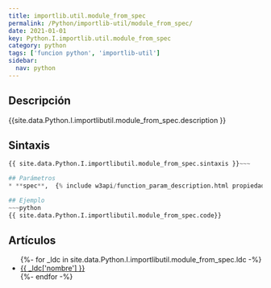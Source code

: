 ```yaml
---
title: importlib.util.module_from_spec
permalink: /Python/importlib-util/module_from_spec/
date: 2021-01-01
key: Python.I.importlib.util.module_from_spec
category: python
tags: ['funcion python', 'importlib-util']
sidebar: 
  nav: python
---
```


## Descripción
{{site.data.Python.I.importlibutil.module_from_spec.description }}

## Sintaxis
~~~python
{{ site.data.Python.I.importlibutil.module_from_spec.sintaxis }}~~~

## Parámetros
* **spec**,  {% include w3api/function_param_description.html propiedad=site.data.Python.I.importlib.util.module_from_spec valor="spec" %}

## Ejemplo
~~~python
{{ site.data.Python.I.importlibutil.module_from_spec.code}}
~~~

## Artículos
<ul>
{%- for _ldc in site.data.Python.I.importlibutil.module_from_spec.ldc -%}
   <li>
       <a href="{{_ldc['url'] }}">{{ _ldc['nombre'] }}</a>
   </li>
{%- endfor -%}
</ul>
